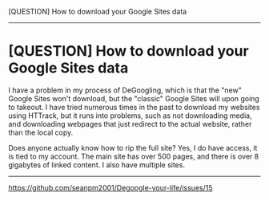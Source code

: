 [QUESTION] How to download your Google Sites data


***

# [QUESTION] How to download your Google Sites data

I have a problem in my process of DeGoogling, which is that the "new" Google Sites won't download, but the "classic" Google Sites will upon going to takeout. I have tried numerous times in the past to download my websites using HTTrack, but it runs into problems, such as not downloading media, and downloading webpages that just redirect to the actual website, rather than the local copy.

Does anyone actually know how to rip the full site? Yes, I do have access, it is tied to my account. The main site has over 500 pages, and there is over 8 gigabytes of linked content. I also have multiple sites.

***

https://github.com/seanpm2001/Degoogle-your-life/issues/15
